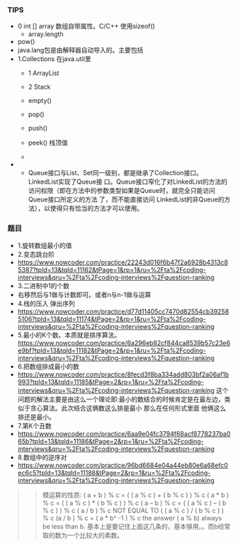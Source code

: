 ### TIPS
- 0 int [] array  数组自带属性。C/C++ 使用sizeof()
  - array.length
- pow()
- java.lang包是由解释器自动导入的。主要包括
- 1.Collections 在java.util里
   - 1 ArrayList
     
   - 2 Stack
    - empty()
    - pop()
    - push()
    - peek() 栈顶值
    - 
- - Queue接口与List、Set同一级别，都是继承了Collection接口。LinkedList实现了Queue接 口。Queue接口窄化了对LinkedList的方法的访问权限（即在方法中的参数类型如果是Queue时，就完全只能访问Queue接口所定义的方法 了，而不能直接访问 LinkedList的非Queue的方法），以使得只有恰当的方法才可以使用。
### 题目
- 1.旋转数组最小的值
- 2.变态跳台阶  
 - https://www.nowcoder.com/practice/22243d016f6b47f2a6928b4313c85387?tpId=13&tqId=11162&tPage=1&rp=1&ru=%2Fta%2Fcoding-interviews&qru=%2Fta%2Fcoding-interviews%2Fquestion-ranking
- 3.二进制中1的个数
 - 右移然后与1做与计数即可。或者n与n-1做与运算
- 4.栈的压入 弹出序列
 - https://www.nowcoder.com/practice/d77d11405cc7470d82554cb392585106?tpId=13&tqId=11174&tPage=2&rp=1&ru=%2Fta%2Fcoding-interviews&qru=%2Fta%2Fcoding-interviews%2Fquestion-ranking
- 5.最小的K个数。本质就是排序算法。
https://www.nowcoder.com/practice/6a296eb82cf844ca8539b57c23e6e9bf?tpId=13&tqId=11182&tPage=2&rp=1&ru=%2Fta%2Fcoding-interviews&qru=%2Fta%2Fcoding-interviews%2Fquestion-ranking
- 6.把数组排成最小的数
- https://www.nowcoder.com/practice/8fecd3f8ba334add803bf2a06af1b993?tpId=13&tqId=11185&tPage=2&rp=1&ru=%2Fta%2Fcoding-interviews&qru=%2Fta%2Fcoding-interviews%2Fquestion-ranking
这个问题的解法主要是由这么一个理论即:最小的数结合的时候肯定是在最左边，类似于贪心算法。此次结合这俩数这么排是最小 那么在任何形式里面 他俩这么排还是最小。
- 7.第K个丑数
- https://www.nowcoder.com/practice/6aa9e04fc3794f68acf8778237ba065b?tpId=13&tqId=11186&tPage=2&rp=1&ru=%2Fta%2Fcoding-interviews&qru=%2Fta%2Fcoding-interviews%2Fquestion-ranking
- 8.数组中的逆序对
- https://www.nowcoder.com/practice/96bd6684e04a44eb80e6a68efc0ec6c5?tpId=13&tqId=11188&tPage=2&rp=1&ru=%2Fta%2Fcoding-interviews&qru=%2Fta%2Fcoding-interviews%2Fquestion-ranking
>> 模运算的性质:
( a + b ) % c = ( ( a % c ) + ( b % c ) ) % c
( a * b ) % c = ( ( a % c ) * ( b % c ) ) % c
( a – b ) % c = ( ( a % c ) – ( b % c ) ) % c
( a / b ) % c NOT EQUAL TO ( ( a % c ) / ( b % c ) ) % c
(a / b ) % c = ( a * b^ -1 ) % c
the answer ( a % b) always be less than b.
基本上是要记住上面这几条的，基本够用。。而b经常取的数为一个比较大的素数。